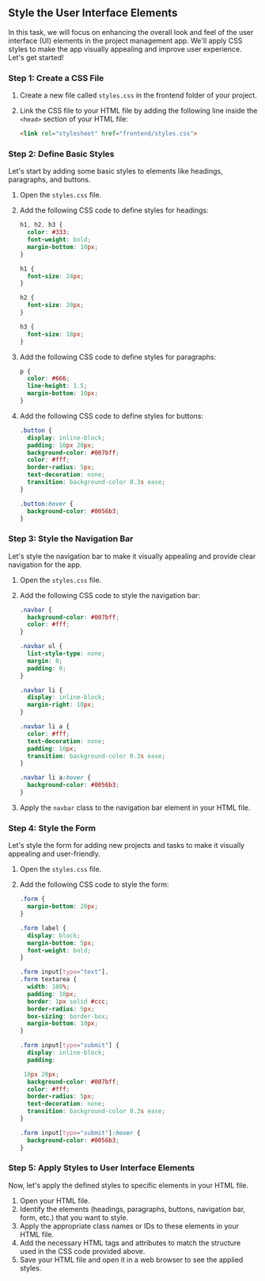 

## Style the User Interface Elements

In this task, we will focus on enhancing the overall look and feel of the user interface (UI) elements in the project management app. We'll apply CSS styles to make the app visually appealing and improve user experience. Let's get started!

### Step 1: Create a CSS File

1. Create a new file called `styles.css` in the frontend folder of your project.
2. Link the CSS file to your HTML file by adding the following line inside the `<head>` section of your HTML file:

    ```html
    <link rel="stylesheet" href="frontend/styles.css">
    ```

### Step 2: Define Basic Styles

Let's start by adding some basic styles to elements like headings, paragraphs, and buttons.

1. Open the `styles.css` file.
2. Add the following CSS code to define styles for headings:

    ```css
    h1, h2, h3 {
      color: #333;
      font-weight: bold;
      margin-bottom: 10px;
    }
    
    h1 {
      font-size: 24px;
    }
    
    h2 {
      font-size: 20px;
    }
    
    h3 {
      font-size: 18px;
    }
    ```

3. Add the following CSS code to define styles for paragraphs:

    ```css
    p {
      color: #666;
      line-height: 1.5;
      margin-bottom: 10px;
    }
    ```

4. Add the following CSS code to define styles for buttons:

    ```css
    .button {
      display: inline-block;
      padding: 10px 20px;
      background-color: #007bff;
      color: #fff;
      border-radius: 5px;
      text-decoration: none;
      transition: background-color 0.3s ease;
    }
    
    .button:hover {
      background-color: #0056b3;
    }
    ```

### Step 3: Style the Navigation Bar

Let's style the navigation bar to make it visually appealing and provide clear navigation for the app.

1. Open the `styles.css` file.
2. Add the following CSS code to style the navigation bar:

    ```css
    .navbar {
      background-color: #007bff;
      color: #fff;
    }
    
    .navbar ul {
      list-style-type: none;
      margin: 0;
      padding: 0;
    }
    
    .navbar li {
      display: inline-block;
      margin-right: 10px;
    }
    
    .navbar li a {
      color: #fff;
      text-decoration: none;
      padding: 10px;
      transition: background-color 0.3s ease;
    }
    
    .navbar li a:hover {
      background-color: #0056b3;
    }
    ```

3. Apply the `navbar` class to the navigation bar element in your HTML file.

### Step 4: Style the Form

Let's style the form for adding new projects and tasks to make it visually appealing and user-friendly.

1. Open the `styles.css` file.
2. Add the following CSS code to style the form:

    ```css
    .form {
      margin-bottom: 20px;
    }
    
    .form label {
      display: block;
      margin-bottom: 5px;
      font-weight: bold;
    }
    
    .form input[type="text"],
    .form textarea {
      width: 100%;
      padding: 10px;
      border: 1px solid #ccc;
      border-radius: 5px;
      box-sizing: border-box;
      margin-bottom: 10px;
    }
    
    .form input[type="submit"] {
      display: inline-block;
      padding:
    
     10px 20px;
      background-color: #007bff;
      color: #fff;
      border-radius: 5px;
      text-decoration: none;
      transition: background-color 0.3s ease;
    }
    
    .form input[type="submit"]:hover {
      background-color: #0056b3;
    }
    ```

### Step 5: Apply Styles to User Interface Elements

Now, let's apply the defined styles to specific elements in your HTML file.

1. Open your HTML file.
2. Identify the elements (headings, paragraphs, buttons, navigation bar, form, etc.) that you want to style.
3. Apply the appropriate class names or IDs to these elements in your HTML file.
4. Add the necessary HTML tags and attributes to match the structure used in the CSS code provided above.
5. Save your HTML file and open it in a web browser to see the applied styles.

